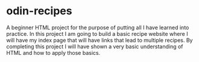 # odin-recipes

A beginner HTML project for the purpose of putting all I have learned into practice.
In this project I am going to build a basic recipe website where I will have my index
page that will have links that lead to multiple recipes. By completing this project I will
have shown a very basic understanding of HTML and how to apply those basics.
